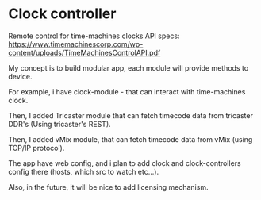 # Clock controller
 Remote control for time-machines clocks
 API specs: https://www.timemachinescorp.com/wp-content/uploads/TimeMachinesControlAPI.pdf

 My concept is to build modular app, each module will provide methods to device.

 For example, i have clock-module - that can interact with time-machines clock.

 Then, I added Tricaster module that can fetch timecode data from tricaster DDR's (Using tricaster's REST).

 Then, I added vMix module, that can fetch timecode data from vMix (using TCP/IP protocol).

 The app have web config, and i plan to add clock and clock-controllers config there (hosts, which src to watch etc...).

 Also, in the future, it will be nice to add licensing mechanism.

